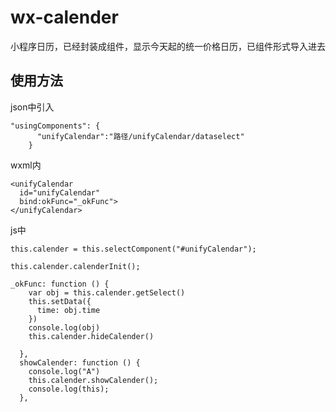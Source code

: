 # wx-calender
小程序日历，已经封装成组件，显示今天起的统一价格日历，已组件形式导入进去



## 使用方法
json中引入
```
"usingComponents": {
      "unifyCalendar":"路径/unifyCalendar/dataselect"
    }
```

wxml内
```
<unifyCalendar 
  id="unifyCalendar" 
  bind:okFunc="_okFunc">
</unifyCalendar>
```
js中
```
this.calender = this.selectComponent("#unifyCalendar");

this.calender.calenderInit();

_okFunc: function () {
    var obj = this.calender.getSelect()
    this.setData({
      time: obj.time
    })
    console.log(obj)
    this.calender.hideCalender()

  },
  showCalender: function () {
    console.log("A")
    this.calender.showCalender();
    console.log(this);
  },

```


